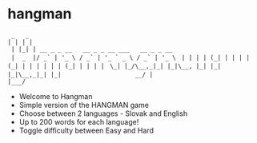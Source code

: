 # hangman

```  _   _   ```                                      
``` | | | |   ```                                     
``` | |_| | __ _ _ __   __ _ _ __ ___   __ _ _ __```  
``` |  _  |/ _` | '_ \ / _` | '_ ` _ \ / _` | '_ \```
``` | | | | (_| | | | | (_| | | | | | | (_| | | | |```
``` \_| |_/\__,_|_| |_|\__, |_| |_| |_|\__,_|_| |_|```
```                     __/ |                      ```
```                    |___/                       ```

- Welcome to Hangman
- Simple version of the HANGMAN game
- Choose between 2 languages - Slovak and English
- Up to 200 words for each language!
- Toggle difficulty between Easy and Hard